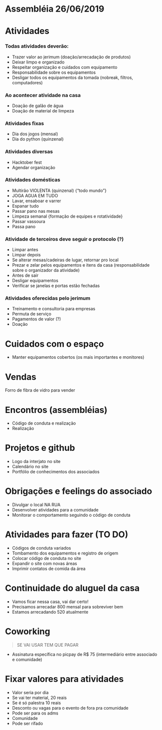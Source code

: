 # Assembléia 26/06/2019

# Atividades

### Todas atividades deverão:
- Trazer valor ao jerimum (doação/arrecadação de produtos)
- Deixar limpo e organizado
- Respeitar organização e cuidados com equipamento
- Responsabilidade sobre os equipamentos
- Desligar todos os equipamentos da tomada (nobreak, filtros, computadores)

### Ao acontecer atividade na casa
- Doação de galão de água
- Doação de material de limpeza

### Atividades fixas
- Dia dos jogos (mensal)
- Dia do python (quinzenal)

### Atividades diversas
- Hacktober fest
- Agendar organização

### Atividades domésticas
- Multirão VIOLENTA (quinzenal) {“todo mundo”}
- JOGA AGUA EM TUDO
- Lavar, ensaboar e varrer
- Espanar tudo
- Passar pano nas mesas
- Limpeza semanal {formação de equipes e rotatividade}
- Passar vassoura
- Passa pano

### Atividade de terceiros deve seguir o protocolo (?)
- Limpar antes
- Limpar depois
- Se alterar mesas/cadeiras de lugar, retornar pro local
- Prezar e zelar pelos equipamentos e itens da casa (responsabilidade sobre o organizador da atividade)
- Antes de sair
- Desligar equipamentos
- Verificar se janelas e portas estão fechadas

### Atividades oferecidas pelo jerimum
- Treinamento e consultoria para empresas
- Permuta de serviço
- Pagamentos de valor (?)
- Doação

# Cuidados com o espaço
- Manter equipamentos cobertos (os mais importantes e monitores)

# Vendas
Forro de fibra de vidro para vender

# Encontros (assembléias)
- Código de conduta e realização
- Realização

# Projetos e github
- Logo da interjato no site
- Calendário no site
- Portfólio de conhecimentos dos associados

# Obrigações e feelings do associado
- Divulgar o local NA RUA
- Desenvolver atividades para a comunidade
- Monitorar o comportamento seguindo o código de conduta

# Atividades para fazer (TO DO)
- Códigos de conduta variados
- Tombamento dos equipamentos e registro de origem
- Colocar código de conduta no site
- Expandir o site com novas áreas
- Imprimir contatos de comida da área

# Continuidade do aluguel da casa
- Vamos ficar nessa casa, vai dar certo!
- Precisamos arrecadar 800 mensal para sobreviver bem
- Estamos arrecadando 520 atualmente

# Coworking
> SE VAI USAR TEM QUE PAGAR
- Assinatura específica no picpay de R$ 75 (intermediário entre associado e comunidade)

# Fixar valores para atividades
- Valor seria por dia
- Se vai ter material, 20 reais
- Se é só palestra 10 reais
- Desconto ou vagas para o evento de fora pra comunidade
- Pode ser para os adms
- Comunidade
- Pode ser rifado
